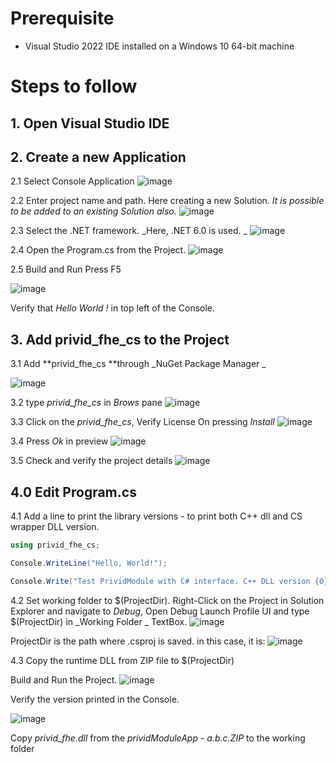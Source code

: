 # Prerequisite
* Visual Studio 2022 IDE installed on a Windows 10 64-bit machine

# Steps to follow
## 1. Open Visual Studio IDE
## 2. Create a new Application 
2.1 Select Console Application 
![image](https://user-images.githubusercontent.com/11586902/155999310-f140a497-c5d1-4d73-b1d3-21b1d5ca7f62.png)

2.2 Enter project name and path. Here creating a new Solution. _It is possible to be added to an existing Solution also._ 
![image](https://user-images.githubusercontent.com/11586902/155999448-9214f30e-eae1-40eb-a779-8c3a14540348.png)

2.3 Select the .NET framework. _Here, .NET 6.0 is used. _
![image](https://user-images.githubusercontent.com/11586902/155999776-2bcaf114-65a8-48c6-9ef9-05309e68f8cf.png)

2.4 Open the Program.cs from the Project. 
![image](https://user-images.githubusercontent.com/11586902/156000418-795c682e-552b-4c73-8b44-38aec7cd2af3.png)

2.5 Build and Run
Press F5 

![image](https://user-images.githubusercontent.com/11586902/156000565-c3798ca0-5303-4eae-a08b-cd8e376a6131.png)

Verify that _Hello World !_ in top left of the Console. 

## 3. Add **privid_fhe_cs** to the Project

3.1 Add **privid_fhe_cs **through _NuGet Package Manager _

![image](https://user-images.githubusercontent.com/11586902/156000968-7d09bcab-73bb-406a-b403-ba211bbc165b.png)

3.2 type _privid_fhe_cs_ in _Brows_ pane
![image](https://user-images.githubusercontent.com/11586902/156001196-2eeaf3f1-74a4-4b83-af86-45bf3fdb2ecf.png)

3.3 Click on the _privid_fhe_cs_, Verify License
On pressing _Install_
![image](https://user-images.githubusercontent.com/11586902/156001463-99a8cf9d-79bd-407f-adce-307003353d3c.png)

3.4 Press _Ok_ in preview 
![image](https://user-images.githubusercontent.com/11586902/156001678-e0f567ad-b20a-4bfd-baeb-575a9cc1790a.png)

3.5 Check and verify the project details
![image](https://user-images.githubusercontent.com/11586902/156002029-1899e470-b781-47e1-8d92-d6b6df74ba41.png)

## 4.0 Edit Program.cs 

4.1 Add a line to print the library versions - to print both C++ dll and CS wrapper DLL version. 

``` csharp
using privid_fhe_cs;      

Console.WriteLine("Hello, World!");

Console.Write("Test PrividModule with C# interface. C++ DLL version {0}, C# Wrapper DLL version {1},\n Testing ", privid_fhe_face.get_version(), privid_fhe_face.get_cs_dll_version());

```

4.2 Set working folder to $(ProjectDir). 
Right-Click on the Project in Solution Explorer and navigate to _Debug_,  Open Debug Launch Profile UI and type $(ProjectDir) in _Working Folder _ TextBox. 
![image](https://user-images.githubusercontent.com/11586902/156003733-df945e6f-797e-439e-85c0-449c39dc4f36.png)

ProjectDir is the path where .csproj is saved. in this case, it is:
![image](https://user-images.githubusercontent.com/11586902/156004568-9e55a9e4-0cf8-4cae-9a6f-b8c6085fa4db.png)

4.3 Copy the runtime DLL from ZIP file to $(ProjectDir)

Build and Run the Project.
![image](https://user-images.githubusercontent.com/11586902/156004740-5f8512e7-322d-4741-b8fa-2a5cb80998d4.png)

Verify the version printed in the Console.

![image](https://user-images.githubusercontent.com/11586902/156004883-759d0ce2-fbc6-4912-a1a8-559a9078c7c6.png)





Copy _privid_fhe.dll_ from the _prividModuleApp - a.b.c.ZIP_ to the working folder 












